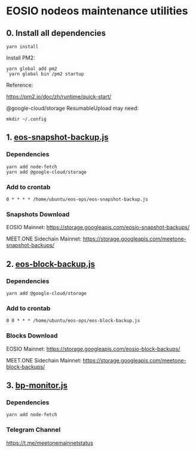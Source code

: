 # EOSIO nodeos maintenance utilities

## 0. Install all dependencies

```
yarn install
```

Install PM2:

```
yarn global add pm2
`yarn global bin`/pm2 startup
```

Reference:

<https://pm2.io/doc/zh/runtime/quick-start/>

@google-cloud/storage ResumableUpload may need:

```
mkdir ~/.config
```

## 1. [eos-snapshot-backup.js](eos-snapshot-backup.js)

### Dependencies

```
yarn add node-fetch
yarn add @google-cloud/storage
```

### Add to crontab

```
0 * * * * /home/ubuntu/eos-ops/eos-snapshot-backup.js
```

### Snapshots Download

EOSIO Mainnet: <https://storage.googleapis.com/eosio-snapshot-backups/>

MEET.ONE Sidechain Mainnet: <https://storage.googleapis.com/meetone-snapshot-backups/>

## 2. [eos-block-backup.js](eos-block-backup.js)

### Dependencies

```
yarn add @google-cloud/storage
```

### Add to crontab

```
0 0 * * * /home/ubuntu/eos-ops/eos-block-backup.js
```

### Blocks Download

EOSIO Mainnet: <https://storage.googleapis.com/eosio-block-backups/>

MEET.ONE Sidechain Mainnet: <https://storage.googleapis.com/meetone-block-backups/>

## 3. [bp-monitor.js](bp-monitor.js)

### Dependencies

```
yarn add node-fetch
```

### Telegram Channel

<https://t.me/meetonemainnetstatus>
